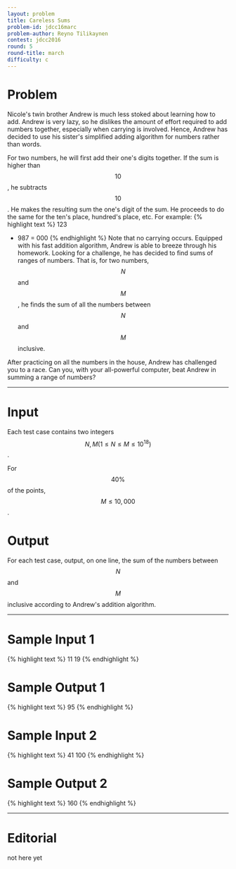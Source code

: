 ```yaml
---
layout: problem
title: Careless Sums
problem-id: jdcc16marc
problem-author: Reyno Tilikaynen
contest: jdcc2016
round: 5
round-title: march
difficulty: c
---
```


# Problem
Nicole's twin brother Andrew is much less stoked about learning how to add. Andrew is very lazy, so he dislikes the amount of effort required to add numbers together, especially when carrying is involved. Hence, Andrew has decided to use his sister's simplified adding algorithm for numbers rather than words.

For two numbers, he will first add their one's digits together. If the sum is higher than $$10$$, he subtracts $$10$$. He makes the resulting sum the one's digit of the sum. He proceeds to do the same for the ten's place, hundred's place, etc. For example:
{% highlight text %}
  123
+ 987
= 000
{% endhighlight %}
Note that no carrying occurs. Equipped with his fast addition algorithm, Andrew is able to breeze through his homework. Looking for a challenge, he has decided to find sums of ranges of numbers. That is, for two numbers, $$N$$ and $$M$$, he finds the sum of all the numbers between $$N$$ and $$M$$ inclusive.

After practicing on all the numbers in the house, Andrew has challenged you to a race. Can you, with your all-powerful computer, beat Andrew in summing a range of numbers?

---

# Input
Each test case contains two integers $$N, M (1 \leq N \leq M \leq 10^{18})$$.

For $$40\%$$ of the points, $$M \leq 10,000$$.

# Output
For each test case, output, on one line, the sum of the numbers between $$N$$ and $$M$$ inclusive according to Andrew's addition algorithm.

---

# Sample Input 1
{% highlight text %}
11 19
{% endhighlight %}

# Sample Output 1
{% highlight text %}
95
{% endhighlight %}

# Sample Input 2
{% highlight text %}
41 100
{% endhighlight %}

# Sample Output 2
{% highlight text %}
160
{% endhighlight %}

---

# Editorial
not here yet